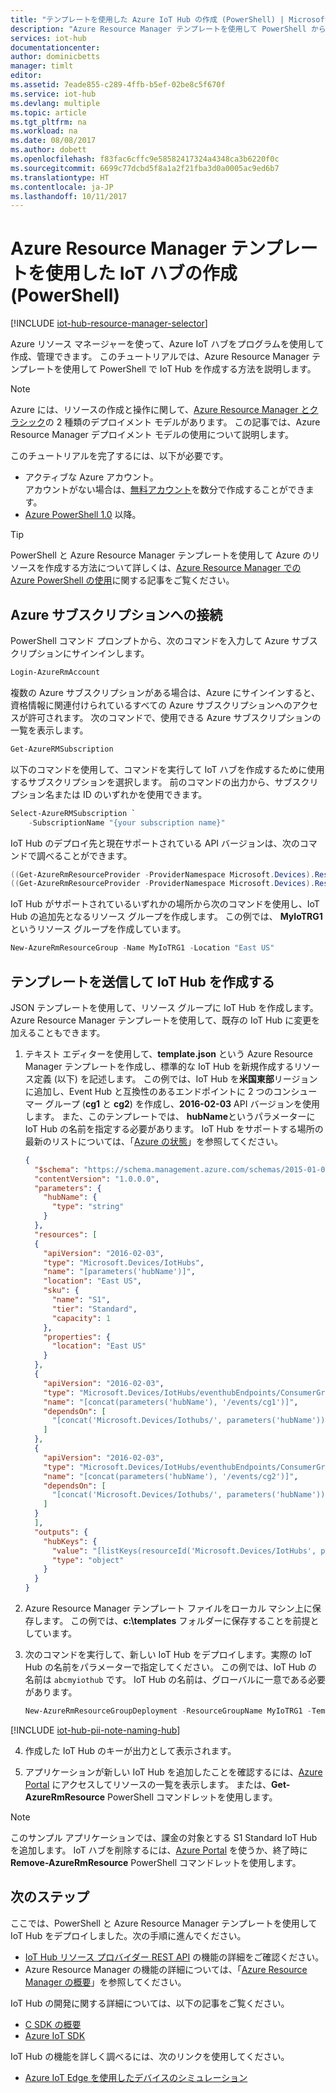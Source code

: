 ```yaml
---
title: "テンプレートを使用した Azure IoT Hub の作成 (PowerShell) | Microsoft Docs"
description: "Azure Resource Manager テンプレートを使用して PowerShell から IoT ハブを作成する方法。"
services: iot-hub
documentationcenter: 
author: dominicbetts
manager: timlt
editor: 
ms.assetid: 7eade855-c289-4ffb-b5ef-02be8c5f670f
ms.service: iot-hub
ms.devlang: multiple
ms.topic: article
ms.tgt_pltfrm: na
ms.workload: na
ms.date: 08/08/2017
ms.author: dobett
ms.openlocfilehash: f83fac6cffc9e58582417324a4348ca3b6220f0c
ms.sourcegitcommit: 6699c77dcbd5f8a1a2f21fba3d0a0005ac9ed6b7
ms.translationtype: HT
ms.contentlocale: ja-JP
ms.lasthandoff: 10/11/2017
---
```

# <a name="create-an-iot-hub-using-azure-resource-manager-template-powershell"></a>Azure Resource Manager テンプレートを使用した IoT ハブの作成 (PowerShell)

[!INCLUDE [iot-hub-resource-manager-selector](../../includes/iot-hub-resource-manager-selector.md)]

Azure リソース マネージャーを使って、Azure IoT ハブをプログラムを使用して作成、管理できます。 このチュートリアルでは、Azure Resource Manager テンプレートを使用して PowerShell で IoT Hub を作成する方法を説明します。

> [!NOTE]
> Azure には、リソースの作成と操作に関して、[Azure Resource Manager とクラシック](../azure-resource-manager/resource-manager-deployment-model.md)の 2 種類のデプロイメント モデルがあります。 この記事では、Azure Resource Manager デプロイメント モデルの使用について説明します。

このチュートリアルを完了するには、以下が必要です。

* アクティブな Azure アカウント。 <br/>アカウントがない場合は、[無料アカウント][lnk-free-trial]を数分で作成することができます。
* [Azure PowerShell 1.0][lnk-powershell-install] 以降。

> [!TIP]
> PowerShell と Azure Resource Manager テンプレートを使用して Azure のリソースを作成する方法について詳しくは、[Azure Resource Manager での Azure PowerShell の使用][lnk-powershell-arm]に関する記事をご覧ください。

## <a name="connect-to-your-azure-subscription"></a>Azure サブスクリプションへの接続

PowerShell コマンド プロンプトから、次のコマンドを入力して Azure サブスクリプションにサインインします。

```powershell
Login-AzureRmAccount
```

複数の Azure サブスクリプションがある場合は、Azure にサインインすると、資格情報に関連付けられているすべての Azure サブスクリプションへのアクセスが許可されます。 次のコマンドで、使用できる Azure サブスクリプションの一覧を表示します。

```powershell
Get-AzureRMSubscription
```

以下のコマンドを使用して、コマンドを実行して IoT ハブを作成するために使用するサブスクリプションを選択します。 前のコマンドの出力から、サブスクリプション名または ID のいずれかを使用できます。

```powershell
Select-AzureRMSubscription `
    -SubscriptionName "{your subscription name}"
```

IoT Hub のデプロイ先と現在サポートされている API バージョンは、次のコマンドで調べることができます。

```powershell
((Get-AzureRmResourceProvider -ProviderNamespace Microsoft.Devices).ResourceTypes | Where-Object ResourceTypeName -eq IoTHubs).Locations
((Get-AzureRmResourceProvider -ProviderNamespace Microsoft.Devices).ResourceTypes | Where-Object ResourceTypeName -eq IoTHubs).ApiVersions
```

IoT Hub がサポートされているいずれかの場所から次のコマンドを使用し、IoT Hub の追加先となるリソース グループを作成します。 この例では、 **MyIoTRG1**というリソース グループを作成しています。

```powershell
New-AzureRmResourceGroup -Name MyIoTRG1 -Location "East US"
```

## <a name="submit-a-template-to-create-an-iot-hub"></a>テンプレートを送信して IoT Hub を作成する

JSON テンプレートを使用して、リソース グループに IoT Hub を作成します。 Azure Resource Manager テンプレートを使用して、既存の IoT Hub に変更を加えることもできます。

1. テキスト エディターを使用して、**template.json** という Azure Resource Manager テンプレートを作成し、標準的な IoT Hub を新規作成するリソース定義 (以下) を記述します。 この例では、IoT Hub を**米国東部**リージョンに追加し、Event Hub と互換性のあるエンドポイントに 2 つのコンシューマー グループ (**cg1** と **cg2**) を作成し、**2016-02-03** API バージョンを使用します。 また、このテンプレートでは、 **hubName**というパラメーターに IoT Hub の名前を指定する必要があります。 IoT Hub をサポートする場所の最新のリストについては、「[Azure の状態][lnk-status]」を参照してください。

    ```json
    {
      "$schema": "https://schema.management.azure.com/schemas/2015-01-01/deploymentTemplate.json#",
      "contentVersion": "1.0.0.0",
      "parameters": {
        "hubName": {
          "type": "string"
        }
      },
      "resources": [
      {
        "apiVersion": "2016-02-03",
        "type": "Microsoft.Devices/IotHubs",
        "name": "[parameters('hubName')]",
        "location": "East US",
        "sku": {
          "name": "S1",
          "tier": "Standard",
          "capacity": 1
        },
        "properties": {
          "location": "East US"
        }
      },
      {
        "apiVersion": "2016-02-03",
        "type": "Microsoft.Devices/IotHubs/eventhubEndpoints/ConsumerGroups",
        "name": "[concat(parameters('hubName'), '/events/cg1')]",
        "dependsOn": [
          "[concat('Microsoft.Devices/Iothubs/', parameters('hubName'))]"
        ]
      },
      {
        "apiVersion": "2016-02-03",
        "type": "Microsoft.Devices/IotHubs/eventhubEndpoints/ConsumerGroups",
        "name": "[concat(parameters('hubName'), '/events/cg2')]",
        "dependsOn": [
          "[concat('Microsoft.Devices/Iothubs/', parameters('hubName'))]"
        ]
      }
      ],
      "outputs": {
        "hubKeys": {
          "value": "[listKeys(resourceId('Microsoft.Devices/IotHubs', parameters('hubName')), '2016-02-03')]",
          "type": "object"
        }
      }
    }
    ```

2. Azure Resource Manager テンプレート ファイルをローカル マシン上に保存します。 この例では、**c:\templates** フォルダーに保存することを前提としています。

3. 次のコマンドを実行して、新しい IoT Hub をデプロイします。実際の IoT Hub の名前をパラメーターで指定してください。 この例では、IoT Hub の名前は `abcmyiothub` です。 IoT Hub の名前は、グローバルに一意である必要があります。

    ```powershell
    New-AzureRmResourceGroupDeployment -ResourceGroupName MyIoTRG1 -TemplateFile C:\templates\template.json -hubName abcmyiothub
    ```
  [!INCLUDE [iot-hub-pii-note-naming-hub](../../includes/iot-hub-pii-note-naming-hub.md)]

4. 作成した IoT Hub のキーが出力として表示されます。

5. アプリケーションが新しい IoT Hub を追加したことを確認するには、[Azure Portal][lnk-azure-portal] にアクセスしてリソースの一覧を表示します。 または、**Get-AzureRmResource** PowerShell コマンドレットを使用します。

> [!NOTE]
> このサンプル アプリケーションでは、課金の対象とする S1 Standard IoT Hub を追加します。 IoT ハブを削除するには、[Azure Portal][lnk-azure-portal] を使うか、終了時に **Remove-AzureRmResource** PowerShell コマンドレットを使用します。

## <a name="next-steps"></a>次のステップ

ここでは、PowerShell と Azure Resource Manager テンプレートを使用して IoT Hub をデプロイしました。次の手順に進んでください。

* [IoT Hub リソース プロバイダー REST API][lnk-rest-api] の機能の詳細をご確認ください。
* Azure Resource Manager の機能の詳細については、「[Azure Resource Manager の概要][lnk-azure-rm-overview]」を参照してください。

IoT Hub の開発に関する詳細については、以下の記事をご覧ください。

* [C SDK の概要][lnk-c-sdk]
* [Azure IoT SDK][lnk-sdks]

IoT Hub の機能を詳しく調べるには、次のリンクを使用してください。

* [Azure IoT Edge を使用したデバイスのシミュレーション][lnk-iotedge]

<!-- Links -->
[lnk-free-trial]: https://azure.microsoft.com/pricing/free-trial/
[lnk-azure-portal]: https://portal.azure.com/
[lnk-status]: https://azure.microsoft.com/status/
[lnk-powershell-install]: /powershell/azure/install-azurerm-ps
[lnk-rest-api]: https://docs.microsoft.com/rest/api/iothub/iothubresource
[lnk-azure-rm-overview]: ../azure-resource-manager/resource-group-overview.md
[lnk-powershell-arm]: ../azure-resource-manager/powershell-azure-resource-manager.md

[lnk-c-sdk]: iot-hub-device-sdk-c-intro.md
[lnk-sdks]: iot-hub-devguide-sdks.md

[lnk-iotedge]: iot-hub-linux-iot-edge-simulated-device.md
